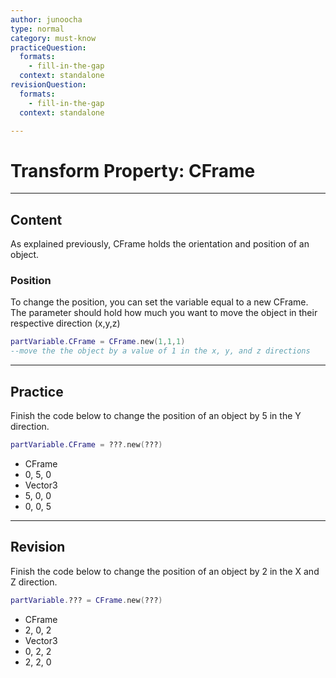```yaml
---
author: junoocha
type: normal
category: must-know
practiceQuestion:
  formats:
    - fill-in-the-gap
  context: standalone
revisionQuestion:
  formats:
    - fill-in-the-gap
  context: standalone

---
```


# Transform Property: CFrame
---

## Content
As explained previously, CFrame holds the orientation and position of an object. 

### Position
To change the position, you can set the variable equal to a new CFrame. The parameter should hold how much you want to move the object in their respective direction (x,y,z)

```lua
partVariable.CFrame = CFrame.new(1,1,1)
--move the the object by a value of 1 in the x, y, and z directions
```
---

## Practice
Finish the code below to change the position of an object by 5 in the Y direction.
```lua
partVariable.CFrame = ???.new(???)
```
- CFrame
- 0, 5, 0
- Vector3
- 5, 0, 0
- 0, 0, 5
---

## Revision

Finish the code below to change the position of an object by 2 in the X and Z direction.
```lua
partVariable.??? = CFrame.new(???)
```
- CFrame
- 2, 0, 2
- Vector3
- 0, 2, 2
- 2, 2, 0